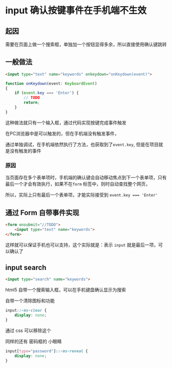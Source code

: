 # input 确认按键事件在手机端不生效

## 起因

需要在页面上做一个搜索框，单独加一个按钮显得多余，所以直接使用确认键跳转

## 一般做法

```html
<input type="text" name="keywords" onkeydown="onKeydown(event)">
```

```ts
function onKeydown(event: KeyboardEvent)
{
    if (event.key === 'Enter') {
        // TODO
        return;
    }
}

```
这种做法就只有一个输入框，通过代码实现按键完成事件触发

在PC浏览器中是可以触发的，但在手机端没有触发事件，

通过单独调试，在手机端依然执行了方法，也获取到了`event.key`, 但是在项目就是没有触发的事件

### 原因

当页面存在多个表单项时，手机端的确认键会自动移动焦点到下一个表单项，只有最后一个才会有效执行，如果不在`form` 标签中，则时自动查找整个网页，

所以，实际上只有最后一个表单项，才能实际接受到 `event.key === 'Enter'`

## 通过 Form 自带事件实现

```html
<form onsubmit="//TODO">
    <input type="text" name="keywords">
</form>
```

这样就可以保证手机也可以支持，这个实际就是：表示 `input` 就是最后一项，可以确认了

## input search

```html
<input type="search" name="keywords">
```

html5 自带一个搜索输入框，可以在手机键盘确认显示为搜索

自带一个清除图标和功能

```css
input::-ms-clear {
    display: none;
}
```
通过 css 可以移除这个 

同样的还有 密码框的 小眼睛

```css
input[type="password"]::-ms-reveal {
    display: none;
}
```